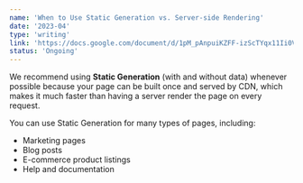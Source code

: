 ```yaml
---
name: 'When to Use Static Generation vs. Server-side Rendering'
date: '2023-04'
type: 'writing'
link: 'https://docs.google.com/document/d/1pM_pAnpuiKZFF-izScTYqx11Ii0VPkugKg6SZaF7tfk/edit?usp=sharing'
status: 'Ongoing'
---
```


We recommend using **Static Generation** (with and without data) whenever possible because your page can be built once and served by CDN, which makes it much faster than having a server render the page on every request.

You can use Static Generation for many types of pages, including:

- Marketing pages
- Blog posts
- E-commerce product listings
- Help and documentation